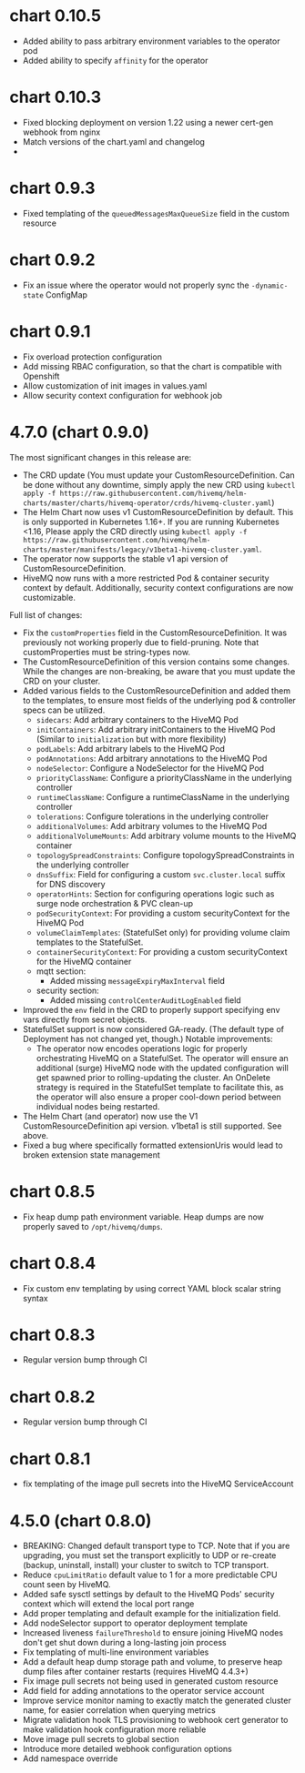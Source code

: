 # chart 0.10.5

- Added ability to pass arbitrary environment variables to the operator pod
- Added ability to specify `affinity` for the operator 

# chart 0.10.3

- Fixed blocking deployment on version 1.22 using a newer cert-gen webhook from nginx
- Match versions of the chart.yaml and changelog
- 
# chart 0.9.3

- Fixed templating of the `queuedMessagesMaxQueueSize` field in the custom resource

# chart 0.9.2

- Fix an issue where the operator would not properly sync the `-dynamic-state` ConfigMap

# chart 0.9.1

- Fix overload protection configuration
- Add missing RBAC configuration, so that the chart is compatible with Openshift
- Allow customization of init images in values.yaml
- Allow security context configuration for webhook job

# 4.7.0 (chart 0.9.0)

The most significant changes in this release are:
- The CRD update (You must update your CustomResourceDefinition. Can be done without any downtime, simply apply the new CRD using `kubectl apply -f https://raw.githubusercontent.com/hivemq/helm-charts/master/charts/hivemq-operator/crds/hivemq-cluster.yaml`)
- The Helm Chart now uses v1 CustomResourceDefinition by default. This is only supported in Kubernetes 1.16+. If you are running Kubernetes <1.16, Please apply the CRD directly using `kubectl apply -f https://raw.githubusercontent.com/hivemq/helm-charts/master/manifests/legacy/v1beta1-hivemq-cluster.yaml`. 
- The operator now supports the stable v1 api version of CustomResourceDefinition.
- HiveMQ now runs with a more restricted Pod & container security context by default. Additionally, security context configurations are now customizable.

Full list of changes:
- Fix the `customProperties` field in the CustomResourceDefinition. It was previously not working properly due to field-pruning. Note that customProperties must be string-types now.
- The CustomResourceDefinition of this version contains some changes. While the changes are non-breaking, be aware that you must update the CRD on your cluster.
- Added various fields to the CustomResourceDefinition and added them to the templates, to ensure most fields of the underlying pod & controller specs can be utilized.
  - `sidecars`: Add arbitrary containers to the HiveMQ Pod
  - `initContainers`: Add arbitrary initContainers to the HiveMQ Pod (Similar to `initialization` but with more flexibility)
  - `podLabels`: Add arbitrary labels to the HiveMQ Pod
  - `podAnnotations`: Add arbitrary annotations to the HiveMQ Pod
  - `nodeSelector`:  Configure a NodeSelector for the HiveMQ Pod
  - `priorityClassName`: Configure a priorityClassName in the underlying controller
  - `runtimeClassName`: Configure a runtimeClassName in the underlying controller
  - `tolerations`: Configure tolerations in the underlying controller
  - `additionalVolumes`: Add arbitrary volumes to the HiveMQ Pod
  - `additionalVolumeMounts`: Add arbitrary volume mounts to the HiveMQ container
  - `topologySpreadConstraints`: Configure topologySpreadConstraints in the underlying controller
  - `dnsSuffix`: Field for configuring a custom `svc.cluster.local` suffix for DNS discovery
  - `operatorHints`: Section for configuring operations logic such as surge node orchestration & PVC clean-up
  - `podSecurityContext`: For providing a custom securityContext for the HiveMQ Pod
  - `volumeClaimTemplates`: (StatefulSet only) for providing volume claim templates to the StatefulSet.
  - `containerSecurityContext`: For providing a custom securityContext for the HiveMQ container
  - mqtt section:
    - Added missing `messageExpiryMaxInterval` field
  - security section:
    - Added missing `controlCenterAuditLogEnabled` field
- Improved the `env` field in the CRD to properly support specifying env vars directly from secret objects.
- StatefulSet support is now considered GA-ready. (The default type of Deployment has not changed yet, though.) Notable improvements:
  - The operator now encodes operations logic for properly orchestrating HiveMQ on a StatefulSet.
    The operator will ensure an additional (surge) HiveMQ node with the updated configuration will get spawned prior to rolling-updating the cluster.
    An OnDelete strategy is required in the StatefulSet template to facilitate this, as the operator will also ensure a proper cool-down period between individual nodes being restarted.
- The Helm Chart (and operator) now use the V1 CustomResourceDefinition api version. v1beta1 is still supported. See above.
- Fixed a bug where specifically formatted extensionUris would lead to broken extension state management

# chart 0.8.5

- Fix heap dump path environment variable. Heap dumps are now properly saved to `/opt/hivemq/dumps`.

# chart 0.8.4

- Fix custom env templating by using correct YAML block scalar string syntax

# chart 0.8.3

- Regular version bump through CI

# chart 0.8.2

- Regular version bump through CI

# chart 0.8.1

- fix templating of the image pull secrets into the HiveMQ ServiceAccount

# 4.5.0 (chart 0.8.0)

- BREAKING: Changed default transport type to TCP. Note that if you are upgrading, you must set the transport explicitly to UDP or re-create (backup, uninstall, install) your cluster to switch to TCP transport.
- Reduce `cpuLimitRatio` default value to 1 for a more predictable CPU count seen by HiveMQ.
- Added safe sysctl settings by default to the HiveMQ Pods' security context which will extend the local port range
- Add proper templating and default example for the initialization field.
- Add nodeSelector support to operator deployment template
- Increased liveness `failureThreshold` to ensure joining HiveMQ nodes don't get shut down during a long-lasting join process
- Fix templating of multi-line environment variables
- Add a default heap dump storage path and volume, to preserve heap dump files after container restarts (requires HiveMQ 4.4.3+)
- Fix image pull secrets not being used in generated custom resource
- Add field for adding annotations to the operator service account
- Improve service monitor naming to exactly match the generated cluster name, for easier correlation when querying metrics
- Migrate validation hook TLS provisioning to webhook cert generator to make validation hook configuration more reliable
- Move image pull secrets to global section
- Introduce more detailed webhook configuration options
- Add namespace override

